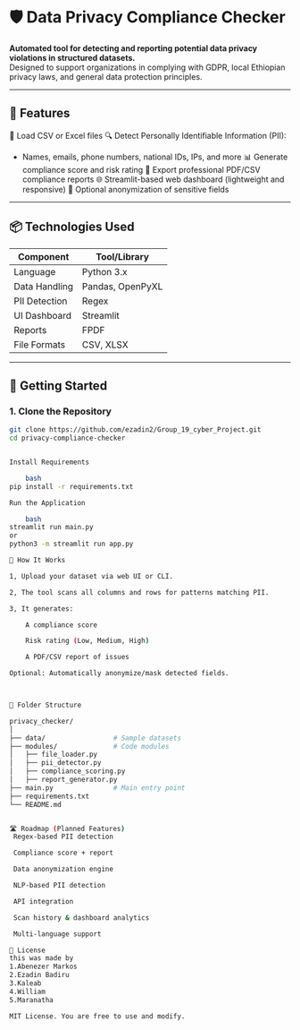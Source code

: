 # 🛡️ Data Privacy Compliance Checker

**Automated tool for detecting and reporting potential data privacy violations in structured datasets.**  
Designed to support organizations in complying with GDPR, local Ethiopian privacy laws, and general data protection principles.

---

## 🚀 Features

 📂 Load CSV or Excel files
 🔍 Detect Personally Identifiable Information (PII):
  - Names, emails, phone numbers, national IDs, IPs, and more
 📊 Generate compliance score and risk rating
 📝 Export professional PDF/CSV compliance reports
 🌐 Streamlit-based web dashboard (lightweight and responsive)
 🔐 Optional anonymization of sensitive fields

---

## 📦 Technologies Used

| Component      | Tool/Library           |
|----------------|------------------------|
| Language       | Python 3.x             |
| Data Handling  | Pandas, OpenPyXL       |
| PII Detection  | Regex                  |
| UI Dashboard   | Streamlit              |
| Reports        | FPDF                   |
| File Formats   | CSV, XLSX              |

---

## 🧪 Getting Started

### 1. Clone the Repository
```bash
git clone https://github.com/ezadin2/Group_19_cyber_Project.git
cd privacy-compliance-checker


Install Requirements

    bash
pip install -r requirements.txt

Run the Application

    bash
streamlit run main.py
or
python3 -m streamlit run app.py

🧠 How It Works

1, Upload your dataset via web UI or CLI.

2, The tool scans all columns and rows for patterns matching PII.

3, It generates:

    A compliance score

    Risk rating (Low, Medium, High)

    A PDF/CSV report of issues

Optional: Automatically anonymize/mask detected fields.



📁 Folder Structure

privacy_checker/
│
├── data/                 # Sample datasets
├── modules/              # Code modules
│   ├── file_loader.py
│   ├── pii_detector.py
│   ├── compliance_scoring.py
│   ├── report_generator.py
├── main.py               # Main entry point
├── requirements.txt
└── README.md


🛣️ Roadmap (Planned Features)
 Regex-based PII detection

 Compliance score + report

 Data anonymization engine

 NLP-based PII detection

 API integration

 Scan history & dashboard analytics

 Multi-language support

📃 License
this was made by
1.Abenezer Markos
2.Ezadin Badiru
3.Kaleab
4.William
5.Maranatha

MIT License. You are free to use and modify.





